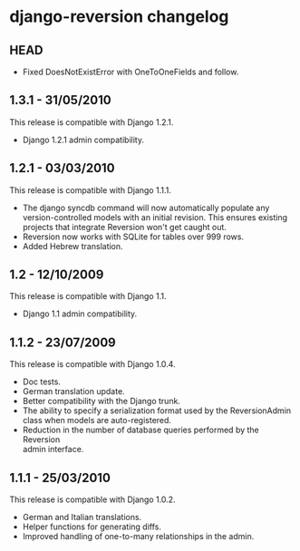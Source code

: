 django-reversion changelog
==========================


HEAD
----

*   Fixed DoesNotExistError with OneToOneFields and follow.


1.3.1 - 31/05/2010
------------------

This release is compatible with Django 1.2.1.

*   Django 1.2.1 admin compatibility.


1.2.1 - 03/03/2010
------------------

This release is compatible with Django 1.1.1.

*   The django syncdb command will now automatically populate any
    version-controlled models with an initial revision. This ensures existing 
    projects that integrate Reversion won't get caught out. 
*   Reversion now works with SQLite for tables over 999 rows. 
*   Added Hebrew translation. 


1.2 - 12/10/2009
----------------

This release is compatible with Django 1.1.

*   Django 1.1 admin compatibility.


1.1.2 - 23/07/2009
------------------

This release is compatible with Django 1.0.4.

*   Doc tests. 
*   German translation update. 
*   Better compatibility with the Django trunk.  
*   The ability to specify a serialization format used by the  ReversionAdmin
    class when models are auto-registered. 
*   Reduction in the number of database queries performed by the Reversion   
    admin interface.
     
     
1.1.1 - 25/03/2010
------------------

This release is compatible with Django 1.0.2.

*   German and Italian translations. 
*   Helper functions for generating diffs. 
*   Improved handling of one-to-many relationships in the admin.